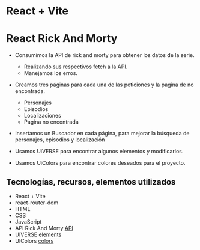 # React + Vite

# React Rick And Morty

- Consumimos la API de rick and morty para obtener los datos de la serie.

  - Realizando sus respectivos fetch a la API.
  - Manejamos los erros.

- Creamos tres páginas para cada una de las peticiones y la pagina de no encontrada.

  - Personajes
  - Episodios
  - Localizaciones
  - Pagina no encontrada

- Insertamos un Buscador en cada página, para mejorar la búsqueda de personajes, episodios y localización
- Usamos UiVERSE para encontrar algunos elementos y modificarlos.
- Usamos UiColors para encontrar colores deseados para el proyecto.

## Tecnologías, recursos, elementos utilizados

- React + Vite
- react-router-dom
- HTML
- CSS
- JavaScript
- API Rick And Morty [API](https://rickandmortyapi.com/)
- UIVERSE [elements](https://uiverse.io/)
- UIColors [colors](https://uicolors.app/create)

